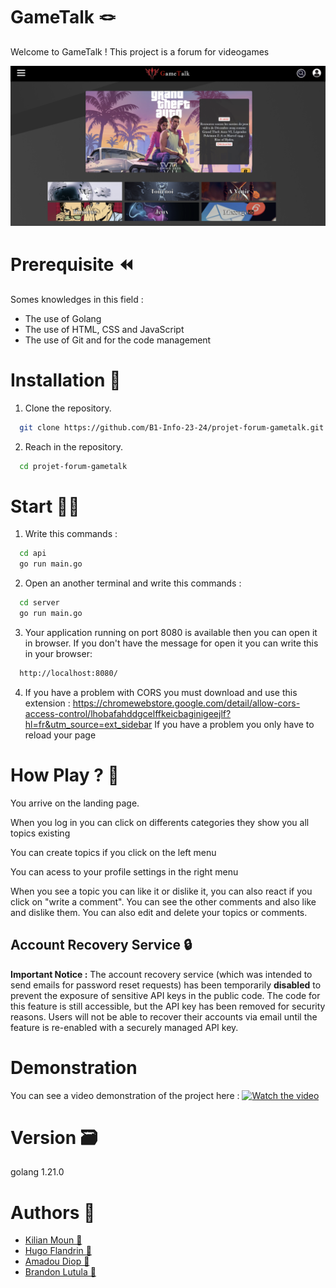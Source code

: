 # GameTalk 🪢

Welcome to GameTalk ! This project is a forum for videogames

<img src="server/static/img/README.png" width="800" />

# Prerequisite ⏪

Somes knowledges in this field : 

- The use of Golang 
- The use of HTML, CSS and JavaScript
- The use of Git and for the code management

# Installation 🔧

1. Clone the repository.
```bash
  git clone https://github.com/B1-Info-23-24/projet-forum-gametalk.git
```
2. Reach in the repository.
```bash
  cd projet-forum-gametalk
```

# Start 🧑‍💻

1. Write this commands : 
```bash
  cd api
  go run main.go
```

2. Open an another terminal and write this commands :
```bash
  cd server
  go run main.go
```

3. Your application running on port 8080 is available then you can open it in browser. 
If you don't have the message for open it you can write this in your browser:
```bash
  http://localhost:8080/
```

4. If you have a problem with CORS you must download and use this extension :
 https://chromewebstore.google.com/detail/allow-cors-access-control/lhobafahddgcelffkeicbaginigeejlf?hl=fr&utm_source=ext_sidebar
If you have a problem you only have to reload your page

# How Play ? 🔨

You arrive on the landing page.

When you log in you can click on differents categories they show you all topics existing

You can create topics if you click on the left menu 

You can acess to your profile settings in the right menu

When you see a topic you can like it or dislike it, you can also react if you click on "write a comment". You can see the other comments and also like and dislike them. You can also edit and delete your topics or comments.

## Account Recovery Service 🔒

**Important Notice :** The account recovery service (which was intended to send emails for password reset requests) has been temporarily **disabled** to prevent the exposure of sensitive API keys in the public code. The code for this feature is still accessible, but the API key has been removed for security reasons. Users will not be able to recover their accounts via email until the feature is re-enabled with a securely managed API key.

# Demonstration

You can see a video demonstration of the project here :
[![Watch the video](https://img.youtube.com/vi/GSwCLQN-0iA/0.jpg)](https://www.youtube.com/embed/GSwCLQN-0iA)

# Version 🗃️

golang 1.21.0

# Authors 💸

 - [Kilian Moun 🍻](https://github.com/MounKilian)
 - [Hugo Flandrin 🍻](https://github.com/HugoFlandrin)
 - [Amadou Diop 🍻](https://github.com/amadoudiop04)
 - [Brandon Lutula 🍻](https://github.com/lbrandon69)
